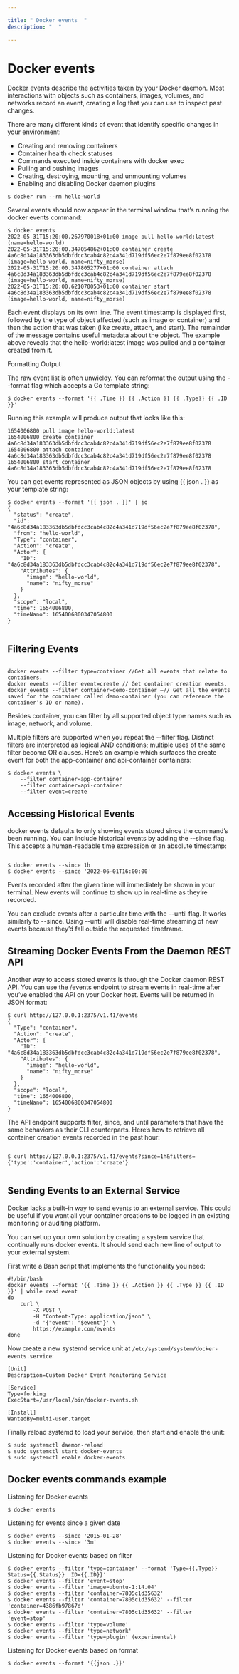 ```yaml
---

title: " Docker events  "
description: "  "

---
```


# Docker events 

Docker events describe the activities taken by your Docker daemon. Most interactions with objects such as containers, images, volumes, and networks record an event, creating a log that you can use to inspect past changes.

There are many different kinds of event that identify specific changes in your environment:

- Creating and removing containers
- Container health check statuses
- Commands executed inside containers with docker exec
- Pulling and pushing images
- Creating, destroying, mounting, and unmounting volumes
- Enabling and disabling Docker daemon plugins

```
$ docker run --rm hello-world

```


Several events should now appear in the terminal window that’s running the docker events command:

```
$ docker events
2022-05-31T15:20:00.267970018+01:00 image pull hello-world:latest (name=hello-world)
2022-05-31T15:20:00.347054862+01:00 container create 4a6c8d34a183363db5dbfdcc3cab4c82c4a341d719df56ec2e7f879ee8f02378 (image=hello-world, name=nifty_morse)
2022-05-31T15:20:00.347805277+01:00 container attach 4a6c8d34a183363db5dbfdcc3cab4c82c4a341d719df56ec2e7f879ee8f02378 (image=hello-world, name=nifty_morse)
2022-05-31T15:20:00.621070053+01:00 container start 4a6c8d34a183363db5dbfdcc3cab4c82c4a341d719df56ec2e7f879ee8f02378 (image=hello-world, name=nifty_morse)

```

Each event displays on its own line. The event timestamp is displayed first, followed by the type of object affected (such as image or container) and then the action that was taken (like create, attach, and start). The remainder of the message contains useful metadata about the object. The example above reveals that the hello-world:latest image was pulled and a container created from it.

Formatting Output

The raw event list is often unwieldy. You can reformat the output using the --format flag which accepts a Go template string:


```
$ docker events --format '{{ .Time }} {{ .Action }} {{ .Type}} {{ .ID }}'

```


Running this example will produce output that looks like this:


```
1654006800 pull image hello-world:latest
1654006800 create container 4a6c8d34a183363db5dbfdcc3cab4c82c4a341d719df56ec2e7f879ee8f02378
1654006800 attach container 4a6c8d34a183363db5dbfdcc3cab4c82c4a341d719df56ec2e7f879ee8f02378
1654006800 start container 4a6c8d34a183363db5dbfdcc3cab4c82c4a341d719df56ec2e7f879ee8f02378

```

You can get events represented as JSON objects by using {{ json . }} as your template string:

```
$ docker events --format '{{ json . }}' | jq
{
  "status": "create",
  "id": "4a6c8d34a183363db5dbfdcc3cab4c82c4a341d719df56ec2e7f879ee8f02378",
  "from": "hello-world",
  "Type": "container",
  "Action": "create",
  "Actor": {
    "ID": "4a6c8d34a183363db5dbfdcc3cab4c82c4a341d719df56ec2e7f879ee8f02378",
    "Attributes": {
      "image": "hello-world",
      "name": "nifty_morse"
    }
  },
  "scope": "local",
  "time": 1654006800,
  "timeNano": 1654006800347054800
}


```

## Filtering Events

```

docker events --filter type=container //Get all events that relate to containers.
docker events --filter event=create // Get container creation events.
docker events --filter container=demo-container –// Get all the events saved for the container called demo-container (you can reference the container’s ID or name).

```
Besides container, you can filter by all supported object type names such as image, network, and volume.

Multiple filters are supported when you repeat the --filter flag. Distinct filters are interpreted as logical AND conditions; multiple uses of the same filter become OR clauses. Here’s an example which surfaces the create event for both the app-container and api-container containers:

```
$ docker events \
    --filter container=app-container
    --filter container=api-container
    --filter event=create

```

## Accessing Historical Events

docker events defaults to only showing events stored since the command’s been running. You can include historical events by adding the --since flag. This accepts a human-readable time expression or an absolute timestamp:

```

$ docker events --since 1h
$ docker events --since '2022-06-01T16:00:00'
```

Events recorded after the given time will immediately be shown in your terminal. New events will continue to show up in real-time as they’re recorded.

You can exclude events after a particular time with the --until flag. It works similarly to --since. Using --until will disable real-time streaming of new events because they’d fall outside the requested timeframe.

## Streaming Docker Events From the Daemon REST API

Another way to access stored events is through the Docker daemon REST API. You can use the /events endpoint to stream events in real-time after you’ve enabled the API on your Docker host. Events will be returned in JSON format:

```
$ curl http://127.0.0.1:2375/v1.41/events
{
  "Type": "container",
  "Action": "create",
  "Actor": {
    "ID": "4a6c8d34a183363db5dbfdcc3cab4c82c4a341d719df56ec2e7f879ee8f02378",
    "Attributes": {
      "image": "hello-world",
      "name": "nifty_morse"
    }
  },
  "scope": "local",
  "time": 1654006800,
  "timeNano": 1654006800347054800
}
```

The API endpoint supports filter, since, and until parameters that have the same behaviors as their CLI counterparts. Here’s how to retrieve all container creation events recorded in the past hour:

```

$ curl http://127.0.0.1:2375/v1.41/events?since=1h&filters={'type':'container','action':'create'}


```

## Sending Events to an External Service

Docker lacks a built-in way to send events to an external service. This could be useful if you want all your container creations to be logged in an existing monitoring or auditing platform.

You can set up your own solution by creating a system service that continually runs docker events. It should send each new line of output to your external system.

First write a Bash script that implements the functionality you need:

```
#!/bin/bash
docker events --format '{{ .Time }} {{ .Action }} {{ .Type }} {{ .ID }}' | while read event
do
    curl \
        -X POST \
        -H "Content-Type: application/json" \
        -d '{"event": "$event"}' \
        https://example.com/events
done

```

Now create a new systemd service unit at `/etc/systemd/system/docker-events.service`:

```
[Unit]
Description=Custom Docker Event Monitoring Service

[Service]
Type=forking
ExecStart=/usr/local/bin/docker-events.sh

[Install]
WantedBy=multi-user.target

```

Finally reload systemd to load your service, then start and enable the unit:

```
$ sudo systemctl daemon-reload
$ sudo systemctl start docker-events
$ sudo systemctl enable docker-events

```


## Docker events commands example

Listening for Docker events

```
$ docker events
```
Listening for events since a given date
```
$ docker events --since '2015-01-28'
$ docker events --since '3m'
```
Listening for Docker events based on filter
```
$ docker events --filter 'type=container' --format 'Type={{.Type}}  Status={{.Status}}  ID={{.ID}}'
$ docker events --filter 'event=stop'
$ docker events --filter 'image=ubuntu-1:14.04'
$ docker events --filter 'container=7805c1d35632'
$ docker events --filter 'container=7805c1d35632' --filter 'container=4386fb97867d'
$ docker events --filter 'container=7805c1d35632' --filter 'event=stop'
$ docker events --filter 'type=volume'
$ docker events --filter 'type=network'
$ docker events --filter 'type=plugin' (experimental)
```
Listening for Docker events based on format
```
$ docker events --format '{{json .}}'
```